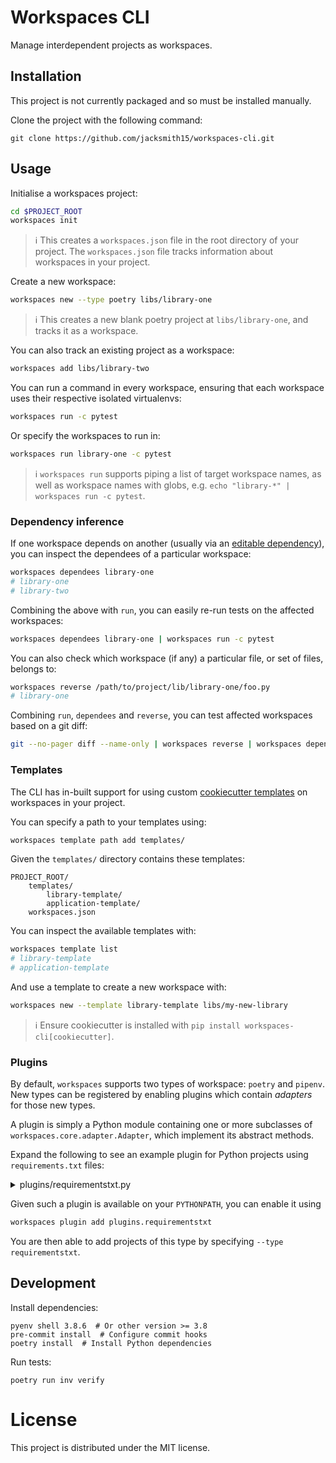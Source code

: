 # Workspaces CLI

Manage interdependent projects as workspaces.

## Installation

This project is not currently packaged and so must be installed manually.

Clone the project with the following command:
```
git clone https://github.com/jacksmith15/workspaces-cli.git
```

## Usage

Initialise a workspaces project:

```bash
cd $PROJECT_ROOT
workspaces init
```

> :information_source: This creates a `workspaces.json` file in the root directory of your project. The `workspaces.json` file tracks information about workspaces in your project.

Create a new workspace:

```bash
workspaces new --type poetry libs/library-one
```

> :information_source: This creates a new blank poetry project at `libs/library-one`, and tracks it as a workspace.

You can also track an existing project as a workspace:

```bash
workspaces add libs/library-two
```

You can run a command in every workspace, ensuring that each workspace uses their respective isolated virtualenvs:

```bash
workspaces run -c pytest
```

Or specify the workspaces to run in:

```bash
workspaces run library-one -c pytest
```

> :information_source: `workspaces run` supports piping a list of target workspace names, as well as workspace names with globs, e.g. `echo "library-*" | workspaces run -c pytest`.
>

### Dependency inference

If one workspace depends on another (usually via an [editable dependency](https://pip.pypa.io/en/stable/cli/pip_install/#editable-installs)), you can inspect the dependees of a particular workspace:

```bash
workspaces dependees library-one
# library-one
# library-two
```

Combining the above with `run`, you can easily re-run tests on the affected workspaces:

```bash
workspaces dependees library-one | workspaces run -c pytest
```

You can also check which workspace (if any) a particular file, or set of files, belongs to:

```bash
workspaces reverse /path/to/project/lib/library-one/foo.py
# library-one
```

Combining `run`, `dependees` and `reverse`, you can test affected workspaces based on a git diff:

```bash
git --no-pager diff --name-only | workspaces reverse | workspaces dependees | workspaces run -c 'pytest'
```

### Templates

The CLI has in-built support for using custom [cookiecutter templates](https://github.com/cookiecutter/cookiecutter) on workspaces in your project.

You can specify a path to your templates using:

```bash
workspaces template path add templates/
```

Given the `templates/` directory contains these templates:

```
PROJECT_ROOT/
    templates/
        library-template/
        application-template/
    workspaces.json
```

You can inspect the available templates with:

```bash
workspaces template list
# library-template
# application-template
```

And use a template to create a new workspace with:

```bash
workspaces new --template library-template libs/my-new-library
```

> :information_source: Ensure cookiecutter is installed with `pip install workspaces-cli[cookiecutter]`.


### Plugins

By default, `workspaces` supports two types of workspace: `poetry` and `pipenv`. New types can be registered by enabling plugins which contain _adapters_ for those new types.

A plugin is simply a Python module containing one or more subclasses of `workspaces.core.adapter.Adapter`, which implement its abstract methods.

Expand the following to see an example plugin for Python projects using `requirements.txt` files:

<details><summary>plugins/requirementstxt.py</summary>

```python
import os
import shlex
import subprocess
from typing import Set, Tuple

import requirements
from workspaces.core.adapter import Adapter


class RequirementsTXTAdapter(Adapter, name="requirementstxt"):
    def validate(self):
        """Attempt to parse the requirements."""
        _ = self._requirements

    def run_args(self, command: str) -> Tuple[str, dict]:
        """Get modified command and kwargs that should be used when running inside the workspace."""
        command, kwargs = super().run_args(command)

        venv_path = self._ensure_virtualenv()
        env = os.environ.copy()
        env["VIRTUAL_ENV"] = str(venv_path)
        env["PATH"] = f"{venv_path/'bin'}:{env['PATH']}"
        kwargs["env"] = env

        return command, kwargs

    def sync(self, include_dev: bool = True) -> subprocess.CompletedProcess:
        """Sync dependencies of the workspace."""
        command = ["pip", "install", "-r", "requirements.txt"]
        if include_dev:
            command.extend(["-r", "requirements-dev.txt"])
        return self.run(shlex.join(command))

    def dependencies(self, include_dev: bool = True) -> Set[str]:
        """Get other workspaces this workspace depends upon."""
        deps = self._requirements["default"]
        if include_dev:
            deps.extend(self._requirements["dev"])
        results = set()
        for dep in deps:
            if dep.editable:
                path = (self._workspace.resolved_path / dep.path).resolve()
                workspace = self._workspace.root.get_workspace_by_path(path)
                if workspace:
                    results.add(workspace.name)
        return results

    @property
    def _requirements(self):
        """Parse the requirements files."""
        return {
            "default": list(requirements.parse((self._workspace.resolved_path / "requirements.txt").read_text())),
            "dev": list(requirements.parse((self._workspace.resolved_path / "requirements-dev.txt").read_text())),
        }

    def _ensure_virtualenv(self):
        """Ensure virtualenv exists."""
        venv_path = self._workspace.resolved_path / ".venv"
        if not (venv_path / "bin/python").exists():
            subprocess.run(["python", "-m", "venv", venv_path], check=True)
        return venv_path
```

</details>

Given such a plugin is available on your `PYTHONPATH`, you can enable it using

```bash
workspaces plugin add plugins.requirementstxt
```

You are then able to add projects of this type by specifying `--type requirementstxt`.


## Development

Install dependencies:

```shell
pyenv shell 3.8.6  # Or other version >= 3.8
pre-commit install  # Configure commit hooks
poetry install  # Install Python dependencies
```

Run tests:

```shell
poetry run inv verify
```

# License
This project is distributed under the MIT license.
